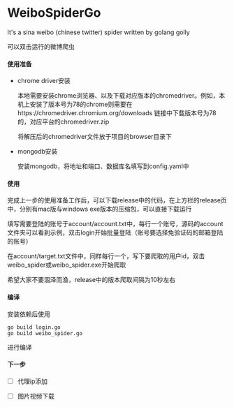 # WeiboSpiderGo

It's a sina weibo (chinese twitter) spider written by golang golly

可以双击运行的微博爬虫

#### 使用准备

- chrome driver安装

  本地需要安装chrome浏览器、以及下载对应版本的chromedriver。例如，本机上安装了版本号为78的chrome则需要在https://chromedriver.chromium.org/downloads 链接中下载版本号为78的，对应平台的chromedriver.zip

  将解压后的chromedriver文件放于项目的browser目录下

- mongodb安装

  安装mongodb，将地址和端口、数据库名填写到config.yaml中

#### 使用

完成上一步的使用准备工作后，可以下载release中的代码，在上方栏的release页中，分别有mac版与windows exe版本的压缩包，可以直接下载运行

填写需要登陆的账号于account/account.txt中，每行一个账号，源码的account文件夹可以看到示例，双击login开始批量登陆（账号要选择免验证码的邮箱登陆的账号）

在account/target.txt文件中，同样每行一个，写下要爬取的用户id，双击weibo_spider或weibo_spider.exe开始爬取

希望大家不要涸泽而渔，release中的版本爬取间隔为10秒左右

#### 编译

安装依赖后使用

```
go build login.go
go build weibo_spider.go
```

进行编译

#### 下一步

- [ ] 代理ip添加
- [ ] 图片视频下载


